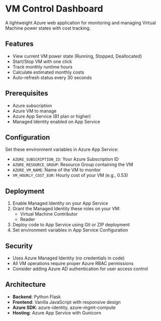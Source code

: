 # VM Control Dashboard

A lightweight Azure web application for monitoring and managing Virtual Machine power states with cost tracking.

## Features

- View current VM power state (Running, Stopped, Deallocated)
- Start/Stop VM with one click
- Track monthly runtime hours
- Calculate estimated monthly costs
- Auto-refresh status every 30 seconds

## Prerequisites

- Azure subscription
- Azure VM to manage
- Azure App Service (B1 plan or higher)
- Managed Identity enabled on App Service

## Configuration

Set these environment variables in Azure App Service:

- `AZURE_SUBSCRIPTION_ID`: Your Azure Subscription ID
- `AZURE_RESOURCE_GROUP`: Resource Group containing the VM
- `AZURE_VM_NAME`: Name of the VM to monitor
- `VM_HOURLY_COST_EUR`: Hourly cost of your VM (e.g., 0.53)

## Deployment

1. Enable Managed Identity on your App Service
2. Grant the Managed Identity these roles on your VM:
   - Virtual Machine Contributor
   - Reader
3. Deploy code to App Service using Git or ZIP deployment
4. Set environment variables in App Service Configuration

## Security

- Uses Azure Managed Identity (no credentials in code)
- All VM operations require proper Azure RBAC permissions
- Consider adding Azure AD authentication for user access control

## Architecture

- **Backend**: Python Flask
- **Frontend**: Vanilla JavaScript with responsive design
- **Azure SDK**: azure-identity, azure-mgmt-compute
- **Hosting**: Azure App Service with Gunicorn